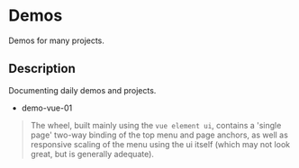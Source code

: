 # Demos
Demos for many projects.

## Description

Documenting daily demos and projects.

- demo-vue-01 
> The wheel, built mainly using the `vue element ui`, contains a 'single page' two-way binding of the top menu and page anchors, as well as responsive scaling of the menu using the ui itself (which may not look great, but is generally adequate).


